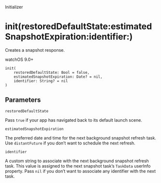Initializer

# init(restoredDefaultState:estimatedSnapshotExpiration:identifier:)

Creates a snapshot response.

watchOS 9.0+

    
    
    init(
        restoredDefaultState: Bool = false,
        estimatedSnapshotExpiration: Date? = nil,
        identifier: String? = nil
    )

##  Parameters

`restoredDefaultState`

    

Pass `true` if your app has navigated back to its default launch scene.

`estimatedSnapshotExpiration`

    

The preferred date and time for the next background snapshot refresh task. Use
`distantFuture` if you don’t want to schedule the next refresh.

`identifier`

    

A custom string to associate with the next background snapshot refresh task.
This value is assigned to the next snapshot task’s `TaskData` userInfo
property. Pass `nil` if you don’t want to associate any identifier with the
next task.

